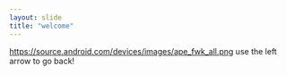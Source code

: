```yaml
---
layout: slide
title: "welcome"
---
```

https://source.android.com/devices/images/ape_fwk_all.png
use the left arrow to go back!

